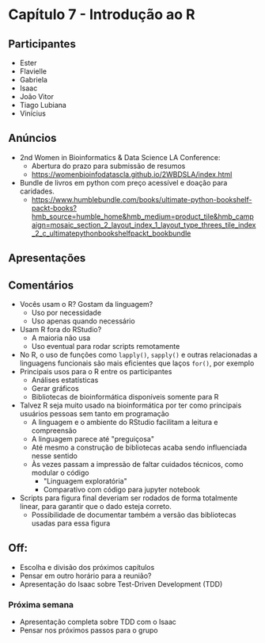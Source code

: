 # Capítulo 7 - Introdução ao R

## Participantes
- Ester
- Flavielle
- Gabriela
- Isaac
- João Vitor
- Tiago Lubiana
- Vinícius

## Anúncios
- 2nd Women in Bioinformatics & Data Science LA Conference:
    - Abertura do prazo para submissão de resumos
    - https://womenbioinfodatascla.github.io/2WBDSLA/index.html 
- Bundle de livros em python com preço acessível e doação para caridades.
    - https://www.humblebundle.com/books/ultimate-python-bookshelf-packt-books?hmb_source=humble_home&hmb_medium=product_tile&hmb_campaign=mosaic_section_2_layout_index_1_layout_type_threes_tile_index_2_c_ultimatepythonbookshelfpackt_bookbundle

## Apresentações

## Comentários
- Vocês usam o R? Gostam da linguagem?
    - Uso por necessidade
    - Uso apenas quando necessário
- Usam R fora do RStudio?
    - A maioria não usa
    - Uso eventual para rodar scripts remotamente
- No R, o uso de funções como `lapply()`, `sapply()` e outras relacionadas a linguagens funcionais são mais eficientes que laços `for()`, por exemplo
- Principais usos para o R entre os participantes
    - Análises estatísticas
    - Gerar gráficos
    - Bibliotecas de bioinformática disponíveis somente para R
- Talvez R seja muito usado na bioinformática por ter como principais usuários pessoas sem tanto  em programação
    - A linguagem e o ambiente do RStudio facilitam a leitura e compreensão 
    - A linguagem parece até "preguiçosa"
    - Até mesmo a construção de bibliotecas acaba sendo influenciada nesse sentido
    - Às vezes passam a impressão de faltar cuidados técnicos, como modular o código 
        - "Linguagem exploratória"
        - Comparativo com código para jupyter notebook
- Scripts para figura final deveriam ser rodados de forma totalmente linear, para garantir que o dado esteja correto.
    - Possibilidade de documentar também a versão das bibliotecas usadas para essa figura

## Off:
- Escolha e divisão dos próximos capítulos
- Pensar em outro horário para a reunião?
- Apresentação do Isaac sobre Test-Driven Development (TDD)

### Próxima semana
- Apresentação completa sobre TDD com o Isaac
- Pensar nos próximos passos para o grupo
